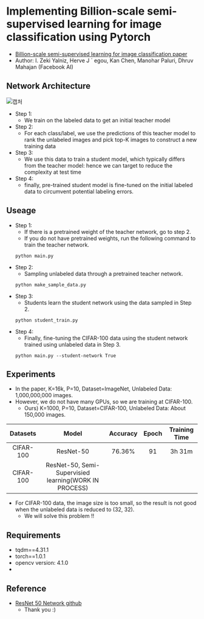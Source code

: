 # Implementing Billion-scale semi-supervised learning for image classification using Pytorch
- [Billion-scale semi-supervised learning for image classification paper](https://arxiv.org/abs/1905.00546)
- Author: I. Zeki Yalniz, Herve J ´ egou, Kan Chen, Manohar Paluri, Dhruv Mahajan (Facebook AI)

## Network Architecture
![캡처](https://user-images.githubusercontent.com/22078438/57149837-99763c80-6e07-11e9-8090-48003f2e3242.PNG)

- Step 1:
  - We train on the labeled data to get an initial teacher model
- Step 2:
  - For each class/label, we use the predictions of this teacher model to rank the unlabeled images and pick top-K images to construct a new training data
- Step 3:
  - We use this data to train a student model, which typically differs from the teacher model: hence we can target to reduce the complexity at test time
- Step 4:
  - finally, pre-trained student model is fine-tuned on the initial labeled data to circumvent potential labeling errors.

## Useage
- Step 1:
  - If there is a pretrained weight of the teacher network, go to step 2.
  - If you do not have pretrained weights, run the following command to train the teacher network.
  ```
  python main.py
  ```
- Step 2:
  - Sampling unlabeled data through a pretrained teacher network.
  ```
  python make_sample_data.py
  ```
- Step 3:
  - Students learn the student network using the data sampled in Step 2.
  ```
  python student_train.py
  ```
- Step 4:
  - Finally, fine-tuning the CIFAR-100 data using the student network trained using unlabeled data in Step 3.
  ```
  python main.py --student-network True
  ```
## Experiments
- In the paper, K=16k, P=10, Dataset=ImageNet, Unlabeled Data: 1,000,000,000 images.
- However, we do not have many GPUs, so we are training at CIFAR-100.
  - Ours) K=1000, P=10, Dataset=CIFAR-100, Unlabeled Data: About 150,000 images.
  
| Datasets | Model | Accuracy | Epoch | Training Time |
| :---: | :---: | :---: | :---: | :---: |
CIFAR-100 | ResNet-50 | 76.36% | 91 | 3h 31m
CIFAR-100 | ResNet-50, Semi-Supervisied learning(WORK IN PROCESS) | | |

- For CIFAR-100 data, the image size is too small, so the result is not good when the unlabeled data is reduced to (32, 32).
  - We will solve this problem !!
  
## Requirements
- tqdm==4.31.1
- torch==1.0.1
- opencv version: 4.1.0
- 

## Reference
- [ResNet 50 Network github](https://github.com/weiaicunzai/pytorch-cifar100)
  - Thank you :)
